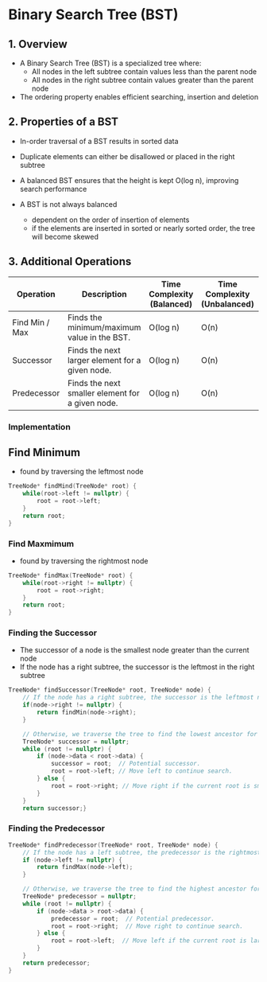 # Binary Search Tree (BST)

## 1. Overview

- A Binary Search Tree (BST) is a specialized tree where:
  - All nodes in the left subtree contain values less than the parent node
  - All nodes in the right subtree contain values greater than the parent node
- The ordering property enables efficient searching, insertion and deletion

## 2. Properties of a BST

- In-order traversal of a BST results in sorted data
- Duplicate elements can either be disallowed or placed in the right subtree
- A balanced BST ensures that the height is kept O(log n), improving search performance

- A BST is not always balanced
    - dependent on the order of insertion of elements
    - if the elements are inserted in sorted or nearly sorted order, the tree will become skewed

## 3. Additional Operations


| **Operation**   | **Description**                                      | **Time Complexity (Balanced)** | **Time Complexity (Unbalanced)** | **Space Complexity** |
|-----------------|------------------------------------------------------|--------------------------------|----------------------------------|----------------------|
| Find Min / Max  | Finds the minimum/maximum value in the BST.          | O(log n)                       | O(n)                            | O(log n)             |
| Successor       | Finds the next larger element for a given node.      | O(log n)                       | O(n)                            | O(log n)             |
| Predecessor     | Finds the next smaller element for a given node.     | O(log n)                       | O(n)                            | O(log n)             |


### Implementation

## Find Minimum
- found by traversing the leftmost node
```cpp
TreeNode* findMind(TreeNode* root) {
    while(root->left != nullptr) {
        root = root->left;
    }
    return root;
}
```

### Find Maxmimum
- found by traversing the rightmost node
```cpp
TreeNode* findMax(TreeNode* root) {
    while(root->right != nullptr) {
        root = root->right;
    }
    return root;
}
```

### Finding the Successor
- The successor of a node is the smallest node greater than the current node
- If the node has a right subtree, the successor is the leftmost in the right subtree

```cpp
TreeNode* findSuccessor(TreeNode* root, TreeNode* node) {
    // If the node has a right subtree, the successor is the leftmost node in that subtree
    if(node->right != nullptr) {
        return findMin(node->right);
    }

    // Otherwise, we traverse the tree to find the lowest ancestor for which the node lies in the left subtree
    TreeNode* successor = nullptr;
    while (root != nullptr) {
        if (node->data < root->data) {
            successor = root;  // Potential successor.
            root = root->left; // Move left to continue search.
        } else {
            root = root->right; // Move right if the current root is smaller or equal.
        }
    }
    return successor;}
```

### Finding the Predecessor
```cpp
TreeNode* findPredecessor(TreeNode* root, TreeNode* node) {
    // If the node has a left subtree, the predecessor is the rightmost node in that subtree
    if (node->left != nullptr) {
        return findMax(node->left);
    }

    // Otherwise, we traverse the tree to find the highest ancestor for which the node lies in the right subtree
    TreeNode* predecessor = nullptr;
    while (root != nullptr) {
        if (node->data > root->data) {
            predecessor = root;  // Potential predecessor.
            root = root->right;  // Move right to continue search.
        } else {
            root = root->left;  // Move left if the current root is larger or equal.
        }
    }
    return predecessor;
}
```